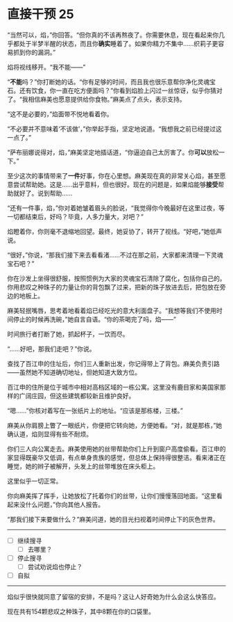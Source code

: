 # 直接干预 25

“当然可以，焰，”你回答。“但你真的不该再熬夜了。你需要休息，现在看起来你几乎都处于半梦半醒的状态，而且你**确实**睡着了。如果你精力不集中……织莉子更容易抓到你的漏洞。”

焰将视线移开。“我不能——”

“**不能**吗？”你打断她的话。“你有足够的时间，而且我也很乐意帮你净化灵魂宝石。还有饮食，你一直在吃方便面吗？”你看到焰脸上闪过一丝惊讶，似乎你猜对了。“我相信麻美也愿意提供给你食物。”麻美点了点头，表示支持。

“这不是必要的，”焰面带不悦地看着你。

“不必要并不意味着‘不该做’，”你举起手指，坚定地说道。“我想我之前已经提过这一点了。”

“萨布丽娜说得对，焰，”麻美坚定地插话道，“你逼迫自己太厉害了。你**可以**放松一下。”

至少这次的事情带来了**一件**好事，你在心里想。麻美现在真的非常关心焰，甚至愿意尝试帮助她。这是……出乎意料，但也很好。现在的问题是，如果焰能够**接受**帮助就好了。说到帮助……

“还有一件事，焰，”你对着她皱着眉头的脸说，“我觉得你今晚最好在这里过夜，等一切都结束后，好吗？毕竟，人多力量大，对吧？”

焰瞪着你，你则毫不退缩地回望。最终，她妥协了，转开了视线。“好吧，”她低声说。

“很好，”你说，“那我们接下来去看看渚……不过在那之前，大家都来清理一下灵魂宝石吧？”

你在沙发上坐得很舒服，按照惯例为大家的灵魂宝石清除了腐化，包括你自己的。你用悲叹之种珠子的力量让你的背包飘了过来，把新的珠子放进去后，把包放在旁边的地板上。

麻美轻抿嘴唇，思考着地看着焰已经吃光的意大利面盘子。“我想等我们不使用时间停止的时候再洗碗，”她自言自语。“你的茶喝完了吗，焰——”

时间旅行者打断了她，抓起杯子，一饮而尽。

“……好吧，那我们走吧？”你说。

查找了百江申的住址后，你们三人重新出发，你记得带上了背包。麻美负责引路——虽然她不知道确切地址，但她知道大致方位。

百江申的住所是位于城市中相对高档区域的一栋公寓。这里没有鹿目家和美国家那样的广阔庄园，但这些建筑都较新且维护良好。

“嗯……”你核对着写在一张纸片上的地址。“应该是那栋楼，三楼。”

麻美从你肩膀上瞥了一眼纸片，你便把它转向她，方便她看。“对，就是那栋，”她确认道，焰则显得有些不耐烦。

你们三人向公寓走去。麻美使用她的丝带帮助你们上升到窗户高度偷看。百江申的家显得既豪华又低调，有点单身贵族的感觉，但总体上保持得很整洁。看来渚正在睡觉，她的辫子被解开，头发上的丝带堆放在床头柜上。

这里似乎一切正常。

你向麻美挥了挥手，让她放松了托着你们的丝带，让你们慢慢落回地面。“这里看起来没什么问题，”你向其他人报告。

“那我们接下来要做什么？”麻美问道，她的目光扫视着时间停止下的灰色世界。

---

- [ ] 继续搜寻
  - [ ] 去哪里？
- [ ] 停止搜寻
  - [ ] 尝试劝说焰也停止？
- [ ] 自拟

---

焰似乎很快就同意了留宿的安排，不是吗？这让人好奇她为什么会这么快答应。

现在共有154颗悲叹之种珠子，其中8颗在你的口袋里。
